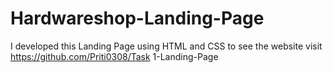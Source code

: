 # Hardwareshop-Landing-Page
I  developed this  Landing Page using HTML and CSS to see the website visit https://github.com/Priti0308/Task 1-Landing-Page 
